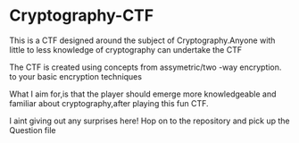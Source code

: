 # Cryptography-CTF

This is  a CTF designed around the subject of Cryptography.Anyone with little to less knowledge of cryptography can undertake the CTF


The CTF is created using concepts from assymetric/two -way encryption. to your basic encryption techniques  


What I aim for,is that the player should emerge more knowledgeable and familiar about cryptography,after playing this fun CTF.


I aint giving out any surprises here! Hop on to the repository and pick up the Question file


